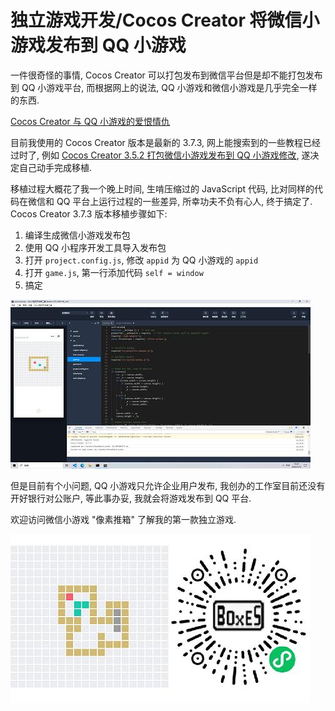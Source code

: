 # 独立游戏开发/Cocos Creator 将微信小游戏发布到 QQ 小游戏

一件很奇怪的事情, Cocos Creator 可以打包发布到微信平台但是却不能打包发布到 QQ 小游戏平台, 而根据网上的说法, QQ 小游戏和微信小游戏是几乎完全一样的东西.

[Cocos Creator 与 QQ 小游戏的爱恨情仇](https://forum.cocos.org/t/topic/138000)

目前我使用的 Cocos Creator 版本是最新的 3.7.3, 网上能搜索到的一些教程已经过时了, 例如 [Cocos Creator 3.5.2 打包微信小游戏发布到 QQ 小游戏修改](https://blog.csdn.net/xuyid/article/details/126018424), 遂决定自己动手完成移植.

移植过程大概花了我一个晚上时间, 生啃压缩过的 JavaScript 代码, 比对同样的代码在微信和 QQ 平台上运行过程的一些差异, 所幸功夫不负有心人, 终于搞定了. Cocos Creator 3.7.3 版本移植步骤如下:

1. 编译生成微信小游戏发布包
2. 使用 QQ 小程序开发工具导入发布包
3. 打开 `project.config.js`, 修改 `appid` 为 QQ 小游戏的 `appid`
4. 打开 `game.js`, 第一行添加代码 `self = window`
5. 搞定

![img](../../img/gamedev/wechat_game_qq/qq.jpg)

但是目前有个小问题, QQ 小游戏只允许企业用户发布, 我创办的工作室目前还没有开好银行对公账户, 等此事办妥, 我就会将游戏发布到 QQ 平台.

欢迎访问微信小游戏 "像素推箱" 了解我的第一款独立游戏.

![img](../../img/gamedev/wechat_game/boxes.jpg)
